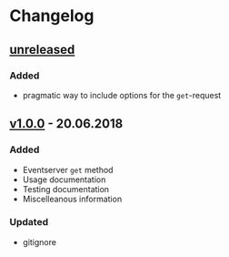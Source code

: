 # Changelog

## [unreleased]

### Added

+ pragmatic way to include options for the `get`-request

## [v1.0.0] - 20.06.2018

### Added

+ Eventserver `get` method
+ Usage documentation
+ Testing documentation
+ Miscelleanous information

### Updated

+ gitignore

[v1.0.0]: https://github.com/towa-digital/eventserver-sdk/releases/tag/v1.0.0
[unreleased]: https://github.com/towa-digital/eventserver-sdk/tree/develop